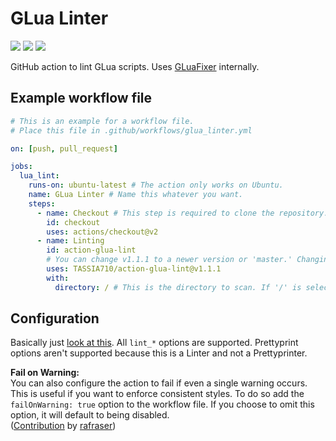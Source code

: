 # GLua Linter

![](https://img.shields.io/github/license/TASSIA710/action-glua-lint?style=for-the-badge)
![](https://img.shields.io/github/issues/TASSIA710/action-glua-lint?style=for-the-badge)
![](https://img.shields.io/static/v1?label=Requires&message=Ubuntu%2018.04&color=orange&style=for-the-badge&logo=ubuntu)

GitHub action to lint GLua scripts.
Uses [GLuaFixer](https://github.com/FPtje/GLuaFixer) internally.

## Example workflow file

```yaml
# This is an example for a workflow file.
# Place this file in .github/workflows/glua_linter.yml

on: [push, pull_request]

jobs:
  lua_lint:
    runs-on: ubuntu-latest # The action only works on Ubuntu.
    name: GLua Linter # Name this whatever you want.
    steps:
      - name: Checkout # This step is required to clone the repository.
        id: checkout
        uses: actions/checkout@v2
      - name: Linting
        id: action-glua-lint
        # You can change v1.1.1 to a newer version or 'master.' Changing it to 'master' may cause unexpected behavior.
        uses: TASSIA710/action-glua-lint@v1.1.1
        with:
          directory: / # This is the directory to scan. If '/' is selected, it will scan the entire repository.
```

## Configuration

Basically just [look at this](https://github.com/FPtje/GLuaFixer#linter-options). All `lint_*` options are supported.
Prettyprint options aren't supported because this is a Linter and not a Prettyprinter.

**Fail on Warning:**\
You can also configure the action to fail if even a single warning occurs.
This is useful if you want to enforce consistent styles. To do so add the
`failOnWarning: true` option to the workflow file. If you choose to omit this
option, it will default to being disabled.\
([Contribution](https://github.com/TASSIA710/action-glua-lint/pull/4) by [rafraser](https://github.com/rafraser))
